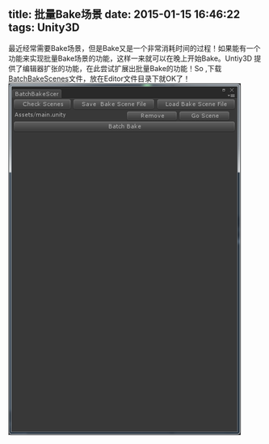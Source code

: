 title: 批量Bake场景
date: 2015-01-15 16:46:22
tags: Unity3D 
---

最近经常需要Bake场景，但是Bake又是一个非常消耗时间的过程！如果能有一个功能来实现批量Bake场景的功能，这样一来就可以在晚上开始Bake。Untiy3D 提供了编辑器扩张的功能，在此尝试扩展出批量Bake的功能！So ,下载[BatchBakeScenes](https://gist.github.com/John-pc/38208f78d7f72b1a4c01)文件，放在Editor文件目录下就OK了！
![界面如下](/img/2015/BatchBakeScenes.png)
<!--more-->
